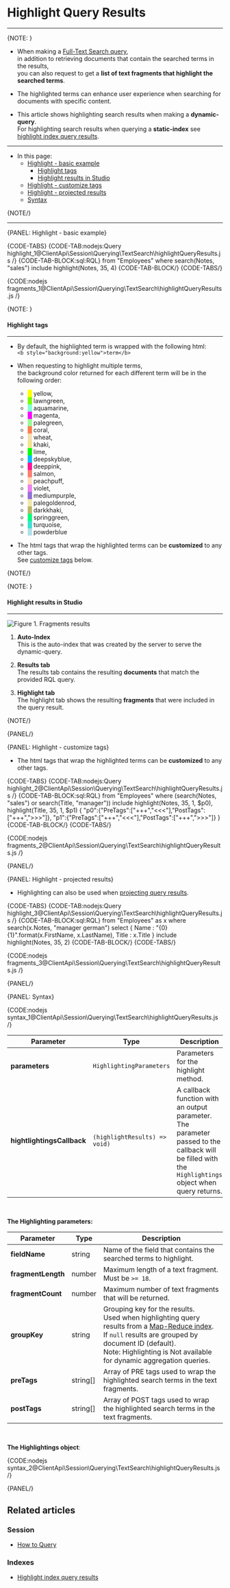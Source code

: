 # Highlight Query Results
---

{NOTE: }

* When making a [Full-Text Search query](../../../../client-api/session/querying/how-to-use-search),  
  in addition to retrieving documents that contain the searched terms in the results,  
  you can also request to get a __list of text fragments that highlight the searched terms__.

* The highlighted terms can enhance user experience when searching for documents with specific content.

* This article shows highlighting search results when making a __dynamic-query__.  
  For highlighting search results when querying a __static-index__ see [highlight index query results](../../../../indexes/querying/highlighting).

---

* In this page:
  * [Highlight - basic example](../../../../client-api/session/querying/how-to-use-highlighting#highlight---basic-example)
      * [Highlight tags](../../../../client-api/session/querying/how-to-use-highlighting#highlight-tags)
      * [Highlight results in Studio](../../../../client-api/session/querying/how-to-use-highlighting#highlight-results-in-studio)
  * [Highlight - customize tags](../../../../client-api/session/querying/how-to-use-highlighting#highlight---customize-tags)
  * [Highlight - projected results](../../../../client-api/session/querying/how-to-use-highlighting#highlight---projected-results)
  * [Syntax](../../../../client-api/session/querying/how-to-use-highlighting#syntax)
  
{NOTE/}

---

{PANEL: Highlight - basic example}

{CODE-TABS}
{CODE-TAB:nodejs:Query highlight_1@ClientApi\Session\Querying\TextSearch\highlightQueryResults.js /}
{CODE-TAB-BLOCK:sql:RQL}
from "Employees"
where search(Notes, "sales")
include highlight(Notes, 35, 4)
{CODE-TAB-BLOCK/}
{CODE-TABS/}

{CODE:nodejs fragments_1@ClientApi\Session\Querying\TextSearch\highlightQueryResults.js /}

{NOTE: }

#### Highlight tags

---

* By default, the highlighted term is wrapped with the following html:  
  `<b style="background:yellow">term</b>`  

* When requesting to highlight multiple terms,  
  the background color returned for each different term will be in the following order:

  - <span style="border-left: 10px solid yellow">&nbsp;</span>yellow,
  - <span style="border-left: 10px solid lawngreen">&nbsp;</span>lawngreen,
  - <span style="border-left: 10px solid aquamarine">&nbsp;</span>aquamarine,
  - <span style="border-left: 10px solid magenta">&nbsp;</span>magenta,
  - <span style="border-left: 10px solid palegreen">&nbsp;</span>palegreen,
  - <span style="border-left: 10px solid coral">&nbsp;</span>coral,
  - <span style="border-left: 10px solid wheat">&nbsp;</span>wheat,
  - <span style="border-left: 10px solid khaki">&nbsp;</span>khaki,
  - <span style="border-left: 10px solid lime">&nbsp;</span>lime,
  - <span style="border-left: 10px solid deepskyblue">&nbsp;</span>deepskyblue,
  - <span style="border-left: 10px solid deeppink">&nbsp;</span>deeppink,
  - <span style="border-left: 10px solid salmon">&nbsp;</span>salmon,
  - <span style="border-left: 10px solid peachpuff">&nbsp;</span>peachpuff,
  - <span style="border-left: 10px solid violet">&nbsp;</span>violet,
  - <span style="border-left: 10px solid mediumpurple">&nbsp;</span>mediumpurple,
  - <span style="border-left: 10px solid palegoldenrod">&nbsp;</span>palegoldenrod,
  - <span style="border-left: 10px solid darkkhaki">&nbsp;</span>darkkhaki,
  - <span style="border-left: 10px solid springgreen">&nbsp;</span>springgreen,
  - <span style="border-left: 10px solid turquoise">&nbsp;</span>turquoise,
  - <span style="border-left: 10px solid powderblue">&nbsp;</span>powderblue

* The html tags that wrap the highlighted terms can be __customized__ to any other tags.  
  See [customize tags](../../../../client-api/session/querying/how-to-use-highlighting#highlight---customize-tags) below.

{NOTE/}

{NOTE: }

#### Highlight results in Studio

---

![Figure 1. Fragments results](images/fragmentsResults.png "View highlighted fragments in the Query View")

1. __Auto-Index__  
   This is the auto-index that was created by the server to serve the dynamic-query.

2. __Results tab__  
   The results tab contains the resulting __documents__ that match the provided RQL query.

3. __Highlight tab__  
   The highlight tab shows the resulting __fragments__ that were included in the query result.

{NOTE/}

{PANEL/}

{PANEL: Highlight - customize tags}

* The html tags that wrap the highlighted terms can be __customized__ to any other tags.

{CODE-TABS}
{CODE-TAB:nodejs:Query highlight_2@ClientApi\Session\Querying\TextSearch\highlightQueryResults.js /}
{CODE-TAB-BLOCK:sql:RQL}
from "Employees"
where (search(Notes, "sales") or search(Title, "manager"))
include highlight(Notes, 35, 1, $p0), highlight(Title, 35, 1, $p1)
{
"p0":{"PreTags":["+++","<<<"],"PostTags":["+++",">>>"]},
"p1":{"PreTags":["+++","<<<"],"PostTags":["+++",">>>"]}
}
{CODE-TAB-BLOCK/}
{CODE-TABS/}

{CODE:nodejs fragments_2@ClientApi\Session\Querying\TextSearch\highlightQueryResults.js /}

{PANEL/}

{PANEL: Highlight - projected results}

* Highlighting can also be used when [projecting query results](../../../../client-api/session/querying/how-to-project-query-results).

{CODE-TABS}
{CODE-TAB:nodejs:Query highlight_3@ClientApi\Session\Querying\TextSearch\highlightQueryResults.js /}
{CODE-TAB-BLOCK:sql:RQL}
from "Employees" as x
where search(x.Notes, "manager german")
select { Name : "{0} {1}".format(x.FirstName, x.LastName), Title : x.Title }
include highlight(Notes, 35, 2)
{CODE-TAB-BLOCK/}
{CODE-TABS/}

{CODE:nodejs fragments_3@ClientApi\Session\Querying\TextSearch\highlightQueryResults.js /}

{PANEL/}

{PANEL: Syntax}

{CODE:nodejs syntax_1@ClientApi\Session\Querying\TextSearch\highlightQueryResults.js /}

| Parameter                  | Type                          | Description                                                                                                                                                  |
|----------------------------|-------------------------------|--------------------------------------------------------------------------------------------------------------------------------------------------------------|
| __parameters__             | `HighlightingParameters`      | Parameters for the highlight method.                                                                                                                         |
| __hightlightingsCallback__ | `(highlightResults) => void)` | A callback function with an output parameter.<br>The parameter passed to the callback will be filled with the `Highlightings` object when query returns. |

<br>

__The Highlighting parameters:__

| Parameter          | Type            | Description                                                                                                                                                                                                                                                                                                          |
|--------------------|-----------------|----------------------------------------------------------------------------------------------------------------------------------------------------------------------------------------------------------------------------------------------------------------------------------------------------------------------|
| __fieldName__      | string          | Name of the field that contains the searched terms to highlight.                                                                                                                                                                                                                                                     |
| __fragmentLength__ | number          | Maximum length of a text fragment. Must be `>= 18`.                                                                                                                                                                                                                                                                  |
| __fragmentCount__  | number          | Maximum number of text fragments that will be returned.                                                                                                                                                                                                                                                              |
| __groupKey__       | string          | Grouping key for the results.<br>Used when highlighting query results from a [Map-Reduce index](../../../../indexes/querying/highlighting#highlight-results---map-reduce-index).<br>If `null` results are grouped by document ID (default).<br>Note: Highlighting is Not available for dynamic aggregation queries. |
| __preTags__        | string[]        | Array of PRE tags used to wrap the highlighted search terms in the text fragments.                                                                                                                                                                                                                                   |
| __postTags__       | string[]        | Array of POST tags used to wrap the highlighted search terms in the text fragments.                                                                                                                                                                                                                                  |

<br>

__The Highlightings object__:

{CODE:nodejs syntax_2@ClientApi\Session\Querying\TextSearch\highlightQueryResults.js /}

{PANEL/}

## Related articles

### Session

- [How to Query](../../../../client-api/session/querying/how-to-query)

### Indexes

- [Highlight index query results](../../../../indexes/querying/highlighting)
